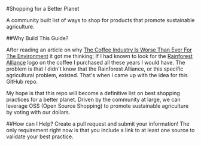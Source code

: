 #Shopping for a Better Planet

A community built list of ways to shop for products that promote sustainable agriculture.

##Why Build This Guide?

After reading an article on why <a href="http://www.huffingtonpost.com/2014/04/29/sustainable-coffee_n_5175192.html" target="_blank">The Coffee Industry Is Worse Than Ever For The Environment</a> it got me thinking;  If I had known to look for the <a href="http://www.rainforest-alliance.org/" target="_blank">Rainforest Alliance</a> logo on the coffee I purchased all these years I would have.  The problem is that I didn't know that the Rainforest Alliance, or this specific agricultural problem, existed.  That's when I came up with the idea for this GitHub repo.

My hope is that this repo will become a definitive list on best shopping practices for a better planet.  Driven by the community at large, we can leverage OSS (Open Source Shopping) to promote sustainable agriculture by voting with our dollars.


##How can I Help?
Create a pull request and submit your information!  The only requirement right now is that you include a link to at least one source to validate your best practice.
